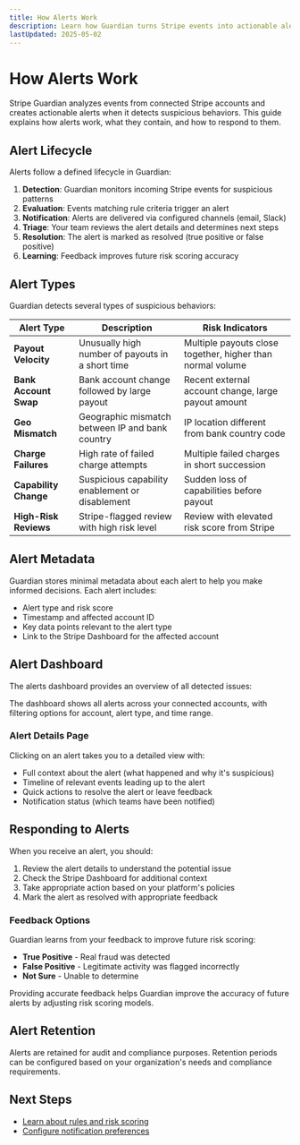 ```yaml
---
title: How Alerts Work
description: Learn how Guardian turns Stripe events into actionable alerts with risk scores.
lastUpdated: 2025-05-02
---
```


# How Alerts Work

Stripe Guardian analyzes events from connected Stripe accounts and creates actionable alerts when it detects suspicious behaviors. This guide explains how alerts work, what they contain, and how to respond to them.

## Alert Lifecycle

Alerts follow a defined lifecycle in Guardian:

1. **Detection**: Guardian monitors incoming Stripe events for suspicious patterns
2. **Evaluation**: Events matching rule criteria trigger an alert
3. **Notification**: Alerts are delivered via configured channels (email, Slack)
4. **Triage**: Your team reviews the alert details and determines next steps
5. **Resolution**: The alert is marked as resolved (true positive or false positive)
6. **Learning**: Feedback improves future risk scoring accuracy

## Alert Types

Guardian detects several types of suspicious behaviors:

| Alert Type            | Description                                      | Risk Indicators                                            |
| --------------------- | ------------------------------------------------ | ---------------------------------------------------------- |
| **Payout Velocity**   | Unusually high number of payouts in a short time | Multiple payouts close together, higher than normal volume |
| **Bank Account Swap** | Bank account change followed by large payout     | Recent external account change, large payout amount        |
| **Geo Mismatch**      | Geographic mismatch between IP and bank country  | IP location different from bank country code               |
| **Charge Failures**   | High rate of failed charge attempts              | Multiple failed charges in short succession                |
| **Capability Change** | Suspicious capability enablement or disablement  | Sudden loss of capabilities before payout                  |
| **High-Risk Reviews** | Stripe-flagged review with high risk level       | Review with elevated risk score from Stripe                |

## Alert Metadata

Guardian stores minimal metadata about each alert to help you make informed decisions. Each alert includes:

- Alert type and risk score
- Timestamp and affected account ID
- Key data points relevant to the alert type
- Link to the Stripe Dashboard for the affected account

## Alert Dashboard

The alerts dashboard provides an overview of all detected issues:

<Alert type="info">
  The dashboard shows all alerts across your connected accounts, with filtering options for account,
  alert type, and time range.
</Alert>

### Alert Details Page

Clicking on an alert takes you to a detailed view with:

- Full context about the alert (what happened and why it's suspicious)
- Timeline of relevant events leading up to the alert
- Quick actions to resolve the alert or leave feedback
- Notification status (which teams have been notified)

## Responding to Alerts

When you receive an alert, you should:

1. Review the alert details to understand the potential issue
2. Check the Stripe Dashboard for additional context
3. Take appropriate action based on your platform's policies
4. Mark the alert as resolved with appropriate feedback

### Feedback Options

Guardian learns from your feedback to improve future risk scoring:

- **True Positive** - Real fraud was detected
- **False Positive** - Legitimate activity was flagged incorrectly
- **Not Sure** - Unable to determine

<Alert type="warning">
  Providing accurate feedback helps Guardian improve the accuracy of future alerts by adjusting risk
  scoring models.
</Alert>

## Alert Retention

Alerts are retained for audit and compliance purposes. Retention periods can be configured based on your organization's needs and compliance requirements.

## Next Steps

- [Learn about rules and risk scoring](/docs/rules-and-risk)
- [Configure notification preferences](/docs/notifications)
